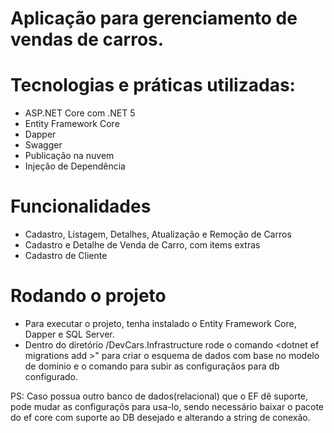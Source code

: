 # Aplicação para gerenciamento de vendas de carros.

# Tecnologias e práticas utilizadas:
- ASP.NET Core com .NET 5
- Entity Framework Core
- Dapper
- Swagger
- Publicação na nuvem
- Injeção de Dependência

# Funcionalidades
- Cadastro, Listagem, Detalhes, Atualização e Remoção de Carros
- Cadastro e Detalhe de Venda de Carro, com items extras
- Cadastro de Cliente

# Rodando o projeto
- Para executar o projeto, tenha instalado o Entity Framework Core, Dapper e SQL Server. 
- Dentro do diretório /DevCars.Infrastructure rode o comando <dotnet ef migrations add <NomeMigration>>" para criar o esquema de dados com base no modelo de dominio e o comando <dotnet ef database update> para subir as configuraçãos para db configurado.

PS: Caso possua outro banco de dados(relacional) que o EF dê suporte, pode mudar as configuraçõs para usa-lo, sendo necessário baixar o pacote do ef core com suporte ao DB desejado e alterando a string de conexão.
